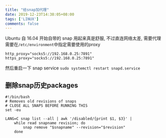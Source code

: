 ```yaml
---
title: "给snap加代理"
date: 2019-12-23T14:38:05+08:00
tags: ['LINUX']
comments: false
---
```


Ubuntu 自 16.04 开始自带的 snap 用起来真是舒服, 不过直连网络太差, 需要代理
需要在`/etc/environment`中指定需要使用的proxy
```shell
http_proxy="socks5://192.168.0.25:7891"
https_proxy="socks5://192.168.0.25:7891"
```
然后重启一下 snap service
`sudo systemctl restart snapd.service`

## 删除snap历史packages

```shell
#!/bin/bash
# Removes old revisions of snaps
# CLOSE ALL SNAPS BEFORE RUNNING THIS
set -eu

LANG=C snap list --all | awk '/disabled/{print $1, $3}' |
    while read snapname revision; do
        snap remove "$snapname" --revision="$revision"
    done

```
